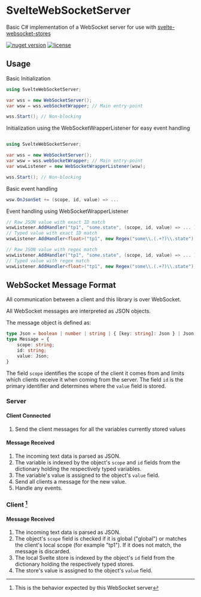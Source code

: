 # SvelteWebSocketServer

Basic C# implementation of a WebSocket server for use with [svelte-websocket-stores](https://github.com/xt449/svelte-websocket-stores)

[![nuget version](https://img.shields.io/nuget/v/SvelteWebSocketServer.svg)](https://www.nuget.org/packages/SvelteWebSocketServer) [![license](https://img.shields.io/badge/license-MIT-green)](LICENSE)

## Usage

Basic Initialization
```cs
using SvelteWebSocketServer;

var wss = new WebSocketServer();
var wsw = wss.webSocketWrapper; // Main entry-point

wss.Start(); // Non-blocking
```

Initialization using the WebSocketWrapperListener for easy event handling
```cs

using SvelteWebSocketServer;

var wss = new WebSocketServer();
var wsw = wss.webSocketWrapper; // Main entry-point
var wswListener = new WebSocketWrapperListener(wsw);

wss.Start(); // Non-blocking
```

Basic event handling
```cs
wsw.OnJsonSet += (scope, id, value) => ...
```

Event handling using WebSocketWrapperListener
```cs
// Raw JSON value with exact ID match
wswListener.AddHandler("tp1", "some.state", (scope, id, value) => ... );
// Typed value with exact ID match
wswListener.AddHandler<float>("tp1", new Regex("some\\.(.+?)\\.state"), (scope, match, value) => ... );

// Raw JSON value with regex match
wswListener.AddHandler("tp1", "some.state", (scope, id, value) => ... );
// Typed value with regex match
wswListener.AddHandler<float>("tp1", new Regex("some\\.(.+?)\\.state"), (scope, match, value) => ... );
```

## WebSocket Message Format

All communication between a client and this library is over WebSocket.

All WebSocket messages are interpreted as JSON objects.

The message object is defined as:
```ts
type Json = boolean | number | string | { [key: string]: Json } | Json[] | null;
type Message = {
	scope: string;
	id: string;
	value: Json;
}
```
The field `scope` identifies the scope of the client it comes from and limits which clients receive it when coming from the server.
The field `id` is the primary identifier and determines where the `value` field is stored.

### Server 

#### Client Connected
1. Send the client messages for all the variables currently stored values

#### Message Received
1. The incoming text data is parsed as JSON.
2. The variable is indexed by the object's `scope` and `id` fields from the dictionary holding the respectively typed variables.
3. The variable's value is assigned to the object's `value` field.
4. Send all clients a message for the new value.
5. Handle any events.

### Client [^1]

#### Message Received
1. The incoming text data is parsed as JSON.
2. The object's `scope` field is checked if it is global ("global") or matches the client's local scope (for example "tp1"). If it does not match, the message is discarded.
4. The local Svelte store is indexed by the object's `id` field from the dictionary holding the respectively typed stores.
5. The store's value is assigned to the object's `value` field.

[^1]: This is the behavior expected by this WebSocket server
